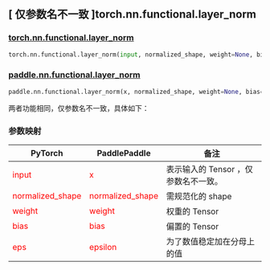 ## [ 仅参数名不一致 ]torch.nn.functional.layer_norm

### [torch.nn.functional.layer_norm](https://pytorch.org/docs/stable/generated/torch.nn.functional.layer_norm.html#torch.nn.functional.layer_norm)

```python
torch.nn.functional.layer_norm(input, normalized_shape, weight=None, bias=None, eps=1e-05)
```

### [paddle.nn.functional.layer_norm](https://www.paddlepaddle.org.cn/documentation/docs/zh/develop/api/paddle/nn/functional/layer_norm_cn.html#layer-norm)
```python
paddle.nn.functional.layer_norm(x, normalized_shape, weight=None, bias=None, epsilon=1e-05, name=None)
```

两者功能相同，仅参数名不一致，具体如下：
### 参数映射
| PyTorch       | PaddlePaddle | 备注                                                   |
| ------------- | ------------ | ------------------------------------------------------ |
| <font color='red'> input </font> | <font color='red'> x </font> | 表示输入的 Tensor ，仅参数名不一致。  |
| <font color='red'> normalized_shape </font>             | <font color='red'> normalized_shape </font>  | 需规范化的 shape               |
| <font color='red'> weight </font>   | <font color='red'> weight </font>   | 权重的 Tensor               |
| <font color='red'> bias </font>   | <font color='red'> bias </font>   | 偏置的 Tensor               |
| <font color='red'> eps  </font>         |    <font color='red'> epsilon  </font>         | 为了数值稳定加在分母上的值             |
